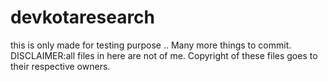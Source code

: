 # devkotaresearch
this is only made for testing purpose ..
Many more things to commit.
DISCLAIMER:all files in here are not of me. Copyright of these files goes to their respective owners.